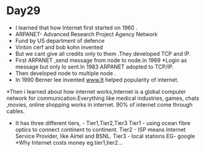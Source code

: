# Day29

* I learned that how Internet  first started on 1960 .
* ARPANET- Advanced Research Project Agency Network
* Fund by US department of defence
* Vinton cerf and bob kohn invented
* But we cant give all credits only to them .They developed TCP and IP.
* First ARPANET ,send message from node to node.In 1969
*Login as message but only lo sent.In 1983 ARPANET adopted to TCP/IP.
* Then developed node to multiple node .
* In 1990 Berner lee invented www.It helped popularity of internet.

*Then i learned about how internet works,Internet is a global computer network for communication.Everything like medical industries, games, chats ,movies, online shopping works in internet.
90% of internet come through cables.
* It has three different tiers, - Tier1,Tier2,Tier3
Tier1 - using ocean fibre optics to connect continent to continent.
Tier2 - ISP means Internet Service Provider, like Airtel and BSNL.
Tier3 - local stations
EG- google
*Why Internet costs money eg.tier1,tier2...

